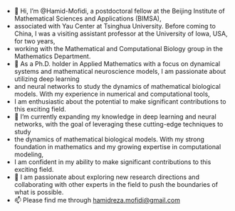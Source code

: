 - 👋 Hi, I’m @Hamid-Mofidi, a postdoctoral fellow at the Beijing Institute of Mathematical Sciences and Applications (BIMSA), 
- associated with Yau Center at Tsinghua University. Before coming to China, I was a visiting assistant professor at the University of Iowa, USA, for two years, 
- working with the Mathematical and Computational Biology group in the Mathematics Department.
- 👀 As a Ph.D. holder in Applied Mathematics with a focus on dynamical systems and mathematical neuroscience models, I am passionate about utilizing deep learning 
- and neural networks to study the dynamics of mathematical biological models. With my experience in numerical and computational tools, 
- I am enthusiastic about the potential to make significant contributions to this exciting field. 
- 🌱 I’m currently expanding my knowledge in deep learning and neural networks, with the goal of leveraging these cutting-edge techniques to study 
- the dynamics of mathematical biological models. With my strong foundation in mathematics and my growing expertise in computational modeling, 
- I am confident in my ability to make significant contributions to this exciting field.
- 💞️ I am passionate about exploring new research directions and collaborating with other experts in the field to push the boundaries of what is possible.
- 📫 Please find me through hamidreza.mofidi@gmail.com

<!---
Hamid-Mofidi/Hamid-Mofidi is a ✨ special ✨ repository because its `README.md` (this file) appears on your GitHub profile.
You can click the Preview link to take a look at your changes.
--->
